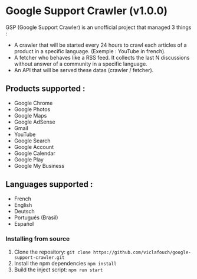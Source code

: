 # Google Support Crawler (v1.0.0)

GSP (Google Support Crawler) is an unofficial project that managed 3 things : 
- A crawler that will be started every 24 hours to crawl each articles of a product in a specific language. (Exemple : YouTube in french).
- A fetcher who behaves like a RSS feed. It collects the last N discussions without answer of a community in a specific language. 
- An API that will be served these datas (crawler / fetcher).

## Products supported :

- Google Chrome
- Google Photos
- Google Maps
- Google AdSense
- Gmail
- YouTube
- Google Search
- Google Account
- Google Calendar
- Google Play
- Google My Business

## Languages supported :

- French
- English
- Deutsch
- Português (Brasil)
- Español

### Installing from source

1. Clone the repository: `git clone https://github.com/viclafouch/google-support-crawler.git`
2. Install the npm dependencies `npm install`
3. Build the inject script: `npm run start`
